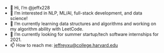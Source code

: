 - 👋 Hi, I’m @jeffx228
- 👀 I’m interested in NLP, ML/AI, full-stack development, and data science!
- 🌱 I’m currently learning data structures and algorithms and working on my algorithm ability with LeetCode.
- 💞️ I’m currently looking for summer startup/tech software internships for 2021.
- 📫 How to reach me: jeffreyxu@college.harvard.edu

<!---
jeffx228/jeffx228 is a ✨ special ✨ repository because its `README.md` (this file) appears on your GitHub profile.
You can click the Preview link to take a look at your changes.
--->
